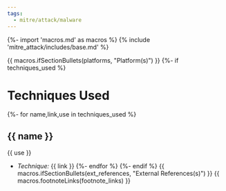 ```yaml
---
tags: 
  - mitre/attack/malware
---
```

{%- import 'macros.md' as macros %}
{% include 'mitre_attack/includes/base.md' %}

{{ macros.ifSectionBullets(platforms, "Platform(s)") }}
{%- if techniques_used %}

# Techniques Used
{%- for name,link,use in techniques_used %}

## {{ name }}

{{ use }}

- *Technique:* {{ link }}
{%- endfor %}
{%- endif %}
{{ macros.ifSectionBullets(ext_references, "External References(s)") }}
{{ macros.footnoteLinks(footnote_links) }}
